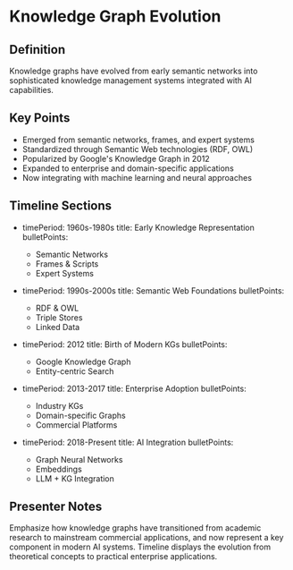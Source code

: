 # Knowledge Graph Evolution

## Definition
Knowledge graphs have evolved from early semantic networks into sophisticated knowledge management systems integrated with AI capabilities.

## Key Points
- Emerged from semantic networks, frames, and expert systems
- Standardized through Semantic Web technologies (RDF, OWL)
- Popularized by Google's Knowledge Graph in 2012
- Expanded to enterprise and domain-specific applications
- Now integrating with machine learning and neural approaches

## Timeline Sections
- timePeriod: 1960s-1980s
  title: Early Knowledge Representation
  bulletPoints:
    - Semantic Networks
    - Frames & Scripts
    - Expert Systems
    
- timePeriod: 1990s-2000s
  title: Semantic Web Foundations
  bulletPoints:
    - RDF & OWL
    - Triple Stores
    - Linked Data
    
- timePeriod: 2012
  title: Birth of Modern KGs
  bulletPoints:
    - Google Knowledge Graph
    - Entity-centric Search
    
- timePeriod: 2013-2017
  title: Enterprise Adoption
  bulletPoints:
    - Industry KGs
    - Domain-specific Graphs
    - Commercial Platforms
    
- timePeriod: 2018-Present
  title: AI Integration
  bulletPoints:
    - Graph Neural Networks
    - Embeddings
    - LLM + KG Integration

## Presenter Notes
Emphasize how knowledge graphs have transitioned from academic research to mainstream commercial applications, and now represent a key component in modern AI systems. Timeline displays the evolution from theoretical concepts to practical enterprise applications. 